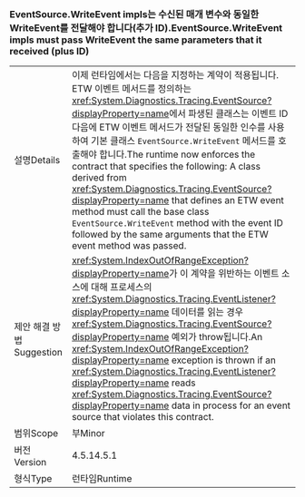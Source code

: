 ### <a name="eventsourcewriteevent-impls-must-pass-writeevent-the-same-parameters-that-it-received-plus-id"></a><span data-ttu-id="59310-101">EventSource.WriteEvent impls는 수신된 매개 변수와 동일한 WriteEvent를 전달해야 합니다(추가 ID).</span><span class="sxs-lookup"><span data-stu-id="59310-101">EventSource.WriteEvent impls must pass WriteEvent the same parameters that it received (plus ID)</span></span>

|   |   |
|---|---|
|<span data-ttu-id="59310-102">설명</span><span class="sxs-lookup"><span data-stu-id="59310-102">Details</span></span>|<span data-ttu-id="59310-103">이제 런타임에서는 다음을 지정하는 계약이 적용됩니다. ETW 이벤트 메서드를 정의하는 <xref:System.Diagnostics.Tracing.EventSource?displayProperty=name>에서 파생된 클래스는 이벤트 ID 다음에 ETW 이벤트 메서드가 전달된 동일한 인수를 사용하여 기본 클래스 <code>EventSource.WriteEvent</code> 메서드를 호출해야 합니다.</span><span class="sxs-lookup"><span data-stu-id="59310-103">The runtime now enforces the contract that specifies the following: A class derived from <xref:System.Diagnostics.Tracing.EventSource?displayProperty=name> that defines an ETW event method must call the base class <code>EventSource.WriteEvent</code> method with the event ID followed by the same arguments that the ETW event method was passed.</span></span>|
|<span data-ttu-id="59310-104">제안 해결 방법</span><span class="sxs-lookup"><span data-stu-id="59310-104">Suggestion</span></span>|<span data-ttu-id="59310-105"><xref:System.IndexOutOfRangeException?displayProperty=name>가 이 계약을 위반하는 이벤트 소스에 대해 프로세스의 <xref:System.Diagnostics.Tracing.EventListener?displayProperty=name> 데이터를 읽는 경우 <xref:System.Diagnostics.Tracing.EventSource?displayProperty=name> 예외가 throw됩니다.</span><span class="sxs-lookup"><span data-stu-id="59310-105">An <xref:System.IndexOutOfRangeException?displayProperty=name> exception is thrown if an <xref:System.Diagnostics.Tracing.EventListener?displayProperty=name> reads <xref:System.Diagnostics.Tracing.EventSource?displayProperty=name> data in process for an event source that violates this contract.</span></span>|
|<span data-ttu-id="59310-106">범위</span><span class="sxs-lookup"><span data-stu-id="59310-106">Scope</span></span>|<span data-ttu-id="59310-107">부</span><span class="sxs-lookup"><span data-stu-id="59310-107">Minor</span></span>|
|<span data-ttu-id="59310-108">버전</span><span class="sxs-lookup"><span data-stu-id="59310-108">Version</span></span>|<span data-ttu-id="59310-109">4.5.1</span><span class="sxs-lookup"><span data-stu-id="59310-109">4.5.1</span></span>|
|<span data-ttu-id="59310-110">형식</span><span class="sxs-lookup"><span data-stu-id="59310-110">Type</span></span>|<span data-ttu-id="59310-111">런타임</span><span class="sxs-lookup"><span data-stu-id="59310-111">Runtime</span></span>|

